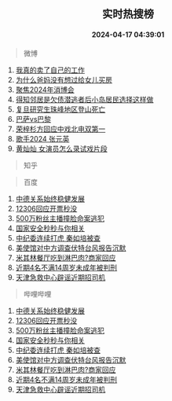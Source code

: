 <div align="center"><h2>实时热搜榜</h2><h4>2024-04-17 04:39:01</h4></div>

> 微博  

1. [我真的卖了自己的工作](https://s.weibo.com/weibo?q=%23%E6%88%91%E7%9C%9F%E7%9A%84%E5%8D%96%E4%BA%86%E8%87%AA%E5%B7%B1%E7%9A%84%E5%B7%A5%E4%BD%9C%23&t=31&band_rank=1&Refer=top)<br />
2. [为什么爸妈没有想过给女儿买房](https://s.weibo.com/weibo?q=%23%E4%B8%BA%E4%BB%80%E4%B9%88%E7%88%B8%E5%A6%88%E6%B2%A1%E6%9C%89%E6%83%B3%E8%BF%87%E7%BB%99%E5%A5%B3%E5%84%BF%E4%B9%B0%E6%88%BF%23&t=31&band_rank=2&Refer=top)<br />
3. [聚焦2024年消博会](https://s.weibo.com/weibo?q=%23%E8%81%9A%E7%84%A62024%E5%B9%B4%E6%B6%88%E5%8D%9A%E4%BC%9A%23&t=31&band_rank=3&Refer=top)<br />
4. [得知邻居是欠债潜逃者后小岛居民选择这样做](https://s.weibo.com/weibo?q=%23%E5%BE%97%E7%9F%A5%E9%82%BB%E5%B1%85%E6%98%AF%E6%AC%A0%E5%80%BA%E6%BD%9C%E9%80%83%E8%80%85%E5%90%8E%E5%B0%8F%E5%B2%9B%E5%B1%85%E6%B0%91%E9%80%89%E6%8B%A9%E8%BF%99%E6%A0%B7%E5%81%9A%23&t=31&band_rank=4&Refer=top)<br />
5. [复旦研究生珠峰地区登山死亡](https://s.weibo.com/weibo?q=%23%E5%A4%8D%E6%97%A6%E7%A0%94%E7%A9%B6%E7%94%9F%E7%8F%A0%E5%B3%B0%E5%9C%B0%E5%8C%BA%E7%99%BB%E5%B1%B1%E6%AD%BB%E4%BA%A1%23&t=31&band_rank=5&Refer=top)<br />
6. [巴萨vs巴黎](https://s.weibo.com/weibo?q=%23%E5%B7%B4%E8%90%A8vs%E5%B7%B4%E9%BB%8E%23&t=31&band_rank=6&Refer=top)<br />
7. [荣梓杉方回应中戏北电双第一](https://s.weibo.com/weibo?q=%23%E8%8D%A3%E6%A2%93%E6%9D%89%E6%96%B9%E5%9B%9E%E5%BA%94%E4%B8%AD%E6%88%8F%E5%8C%97%E7%94%B5%E5%8F%8C%E7%AC%AC%E4%B8%80%23&t=31&band_rank=7&Refer=top)<br />
8. [歌手2024 张元英](https://s.weibo.com/weibo?q=%E6%AD%8C%E6%89%8B2024%20%E5%BC%A0%E5%85%83%E8%8B%B1&t=31&band_rank=8&Refer=top)<br />
9. [黄灿灿 女演员怎么录试戏片段](https://s.weibo.com/weibo?q=%E9%BB%84%E7%81%BF%E7%81%BF%20%E5%A5%B3%E6%BC%94%E5%91%98%E6%80%8E%E4%B9%88%E5%BD%95%E8%AF%95%E6%88%8F%E7%89%87%E6%AE%B5&t=31&band_rank=9&Refer=top)<br />

> 知乎  


> 百度  

1. [中德关系始终稳健发展](https://www.baidu.com/s?wd=%E4%B8%AD%E5%BE%B7%E5%85%B3%E7%B3%BB%E5%A7%8B%E7%BB%88%E7%A8%B3%E5%81%A5%E5%8F%91%E5%B1%95&sa=fyb_news&rsv_dl=fyb_news)<br />
2. [12306回应开票秒没](https://www.baidu.com/s?wd=12306%E5%9B%9E%E5%BA%94%E5%BC%80%E7%A5%A8%E7%A7%92%E6%B2%A1&sa=fyb_news&rsv_dl=fyb_news)<br />
3. [500万粉丝主播撞脸命案逃犯](https://www.baidu.com/s?wd=500%E4%B8%87%E7%B2%89%E4%B8%9D%E4%B8%BB%E6%92%AD%E6%92%9E%E8%84%B8%E5%91%BD%E6%A1%88%E9%80%83%E7%8A%AF&sa=fyb_news&rsv_dl=fyb_news)<br />
4. [国家安全秒秒与你相关](https://www.baidu.com/s?wd=%E5%9B%BD%E5%AE%B6%E5%AE%89%E5%85%A8%E7%A7%92%E7%A7%92%E4%B8%8E%E4%BD%A0%E7%9B%B8%E5%85%B3&sa=fyb_news&rsv_dl=fyb_news)<br />
5. [中纪委连续打虎 秦如培被查](https://www.baidu.com/s?wd=%E4%B8%AD%E7%BA%AA%E5%A7%94%E8%BF%9E%E7%BB%AD%E6%89%93%E8%99%8E+%E7%A7%A6%E5%A6%82%E5%9F%B9%E8%A2%AB%E6%9F%A5&sa=fyb_news&rsv_dl=fyb_news)<br />
6. [美使馆对中方调查伏特台风报告沉默](https://www.baidu.com/s?wd=%E7%BE%8E%E4%BD%BF%E9%A6%86%E5%AF%B9%E4%B8%AD%E6%96%B9%E8%B0%83%E6%9F%A5%E4%BC%8F%E7%89%B9%E5%8F%B0%E9%A3%8E%E6%8A%A5%E5%91%8A%E6%B2%89%E9%BB%98&sa=fyb_news&rsv_dl=fyb_news)<br />
7. [米其林餐厅吃到淋巴肉?商家回应](https://www.baidu.com/s?wd=%E7%B1%B3%E5%85%B6%E6%9E%97%E9%A4%90%E5%8E%85%E5%90%83%E5%88%B0%E6%B7%8B%E5%B7%B4%E8%82%89%3F%E5%95%86%E5%AE%B6%E5%9B%9E%E5%BA%94&sa=fyb_news&rsv_dl=fyb_news)<br />
8. [近期4名不满14周岁未成年被判刑](https://www.baidu.com/s?wd=%E8%BF%91%E6%9C%9F4%E5%90%8D%E4%B8%8D%E6%BB%A114%E5%91%A8%E5%B2%81%E6%9C%AA%E6%88%90%E5%B9%B4%E8%A2%AB%E5%88%A4%E5%88%91&sa=fyb_news&rsv_dl=fyb_news)<br />
9. [天津急救中心辟谣近期招司机](https://www.baidu.com/s?wd=%E5%A4%A9%E6%B4%A5%E6%80%A5%E6%95%91%E4%B8%AD%E5%BF%83%E8%BE%9F%E8%B0%A3%E8%BF%91%E6%9C%9F%E6%8B%9B%E5%8F%B8%E6%9C%BA&sa=fyb_news&rsv_dl=fyb_news)<br />

> 哔哩哔哩  

1. [中德关系始终稳健发展](https://www.baidu.com/s?wd=%E4%B8%AD%E5%BE%B7%E5%85%B3%E7%B3%BB%E5%A7%8B%E7%BB%88%E7%A8%B3%E5%81%A5%E5%8F%91%E5%B1%95&sa=fyb_news&rsv_dl=fyb_news)<br />
2. [12306回应开票秒没](https://www.baidu.com/s?wd=12306%E5%9B%9E%E5%BA%94%E5%BC%80%E7%A5%A8%E7%A7%92%E6%B2%A1&sa=fyb_news&rsv_dl=fyb_news)<br />
3. [500万粉丝主播撞脸命案逃犯](https://www.baidu.com/s?wd=500%E4%B8%87%E7%B2%89%E4%B8%9D%E4%B8%BB%E6%92%AD%E6%92%9E%E8%84%B8%E5%91%BD%E6%A1%88%E9%80%83%E7%8A%AF&sa=fyb_news&rsv_dl=fyb_news)<br />
4. [国家安全秒秒与你相关](https://www.baidu.com/s?wd=%E5%9B%BD%E5%AE%B6%E5%AE%89%E5%85%A8%E7%A7%92%E7%A7%92%E4%B8%8E%E4%BD%A0%E7%9B%B8%E5%85%B3&sa=fyb_news&rsv_dl=fyb_news)<br />
5. [中纪委连续打虎 秦如培被查](https://www.baidu.com/s?wd=%E4%B8%AD%E7%BA%AA%E5%A7%94%E8%BF%9E%E7%BB%AD%E6%89%93%E8%99%8E+%E7%A7%A6%E5%A6%82%E5%9F%B9%E8%A2%AB%E6%9F%A5&sa=fyb_news&rsv_dl=fyb_news)<br />
6. [美使馆对中方调查伏特台风报告沉默](https://www.baidu.com/s?wd=%E7%BE%8E%E4%BD%BF%E9%A6%86%E5%AF%B9%E4%B8%AD%E6%96%B9%E8%B0%83%E6%9F%A5%E4%BC%8F%E7%89%B9%E5%8F%B0%E9%A3%8E%E6%8A%A5%E5%91%8A%E6%B2%89%E9%BB%98&sa=fyb_news&rsv_dl=fyb_news)<br />
7. [米其林餐厅吃到淋巴肉?商家回应](https://www.baidu.com/s?wd=%E7%B1%B3%E5%85%B6%E6%9E%97%E9%A4%90%E5%8E%85%E5%90%83%E5%88%B0%E6%B7%8B%E5%B7%B4%E8%82%89%3F%E5%95%86%E5%AE%B6%E5%9B%9E%E5%BA%94&sa=fyb_news&rsv_dl=fyb_news)<br />
8. [近期4名不满14周岁未成年被判刑](https://www.baidu.com/s?wd=%E8%BF%91%E6%9C%9F4%E5%90%8D%E4%B8%8D%E6%BB%A114%E5%91%A8%E5%B2%81%E6%9C%AA%E6%88%90%E5%B9%B4%E8%A2%AB%E5%88%A4%E5%88%91&sa=fyb_news&rsv_dl=fyb_news)<br />
9. [天津急救中心辟谣近期招司机](https://www.baidu.com/s?wd=%E5%A4%A9%E6%B4%A5%E6%80%A5%E6%95%91%E4%B8%AD%E5%BF%83%E8%BE%9F%E8%B0%A3%E8%BF%91%E6%9C%9F%E6%8B%9B%E5%8F%B8%E6%9C%BA&sa=fyb_news&rsv_dl=fyb_news)<br />
